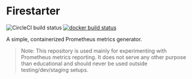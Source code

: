 # Firestarter
![CircleCI build status](https://img.shields.io/circleci/build/github/wtty-fool/firestarter)
[![docker build status](https://img.shields.io/docker/cloud/build/wttyf00l/firestarter)](https://hub.docker.com/r/wttyf00l/firestarter)

A simple, containerized Prometheus metrics generator.


> Note: This repository is used mainly for experimenting with Prometheus metrics
reporting. It does not serve any other purpose than educational and should
never be used outside testing/dev/staging setups.
